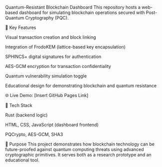 Quantum-Resistant Blockchain Dashboard
This repository hosts a web-based dashboard for simulating blockchain operations secured with Post-Quantum Cryptography (PQC).

🔐 Key Features

Visual transaction creation and block linking

Integration of FrodoKEM (lattice-based key encapsulation)

SPHINCS+ digital signatures for authentication

AES-GCM encryption for transaction confidentiality

Quantum vulnerability simulation toggle

Educational design for demonstrating blockchain and quantum resistance

🌐 Live Demo: [Insert GitHub Pages Link]

📂 Tech Stack

Rust (backend logic)

HTML, CSS, JavaScript (dashboard frontend)

PQCrypto, AES-GCM, SHA3

📜 Purpose
This project demonstrates how blockchain technology can be future-proofed against quantum computing threats using advanced cryptographic primitives. It serves both as a research prototype and an educational tool.
